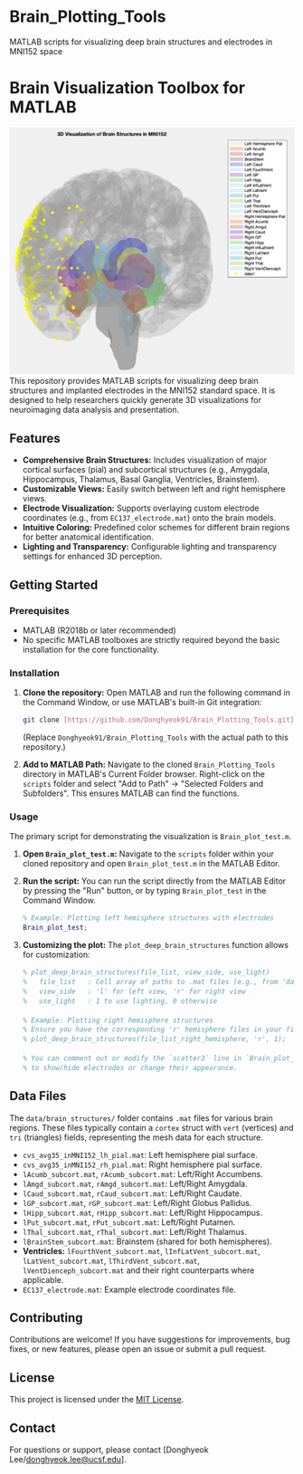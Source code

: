 # Brain_Plotting_Tools
MATLAB scripts for visualizing deep brain structures and electrodes in MNI152 space

# Brain Visualization Toolbox for MATLAB

![Brain Visualization Screenshot](screenshot.png) This repository provides MATLAB scripts for visualizing deep brain structures and implanted electrodes in the MNI152 standard space. It is designed to help researchers quickly generate 3D visualizations for neuroimaging data analysis and presentation.

## Features

* **Comprehensive Brain Structures:** Includes visualization of major cortical surfaces (pial) and subcortical structures (e.g., Amygdala, Hippocampus, Thalamus, Basal Ganglia, Ventricles, Brainstem).
* **Customizable Views:** Easily switch between left and right hemisphere views.
* **Electrode Visualization:** Supports overlaying custom electrode coordinates (e.g., from `EC137_electrode.mat`) onto the brain models.
* **Intuitive Coloring:** Predefined color schemes for different brain regions for better anatomical identification.
* **Lighting and Transparency:** Configurable lighting and transparency settings for enhanced 3D perception.

## Getting Started

### Prerequisites

* MATLAB (R2018b or later recommended)
* No specific MATLAB toolboxes are strictly required beyond the basic installation for the core functionality.

### Installation

1.  **Clone the repository:**
    Open MATLAB and run the following command in the Command Window, or use MATLAB's built-in Git integration:
    ```bash
    git clone [https://github.com/Donghyeok91/Brain_Plotting_Tools.git](https://github.com/Donghyeok91/Brain_Plotting_Tools.git)
    ```
    (Replace `Donghyeok91/Brain_Plotting_Tools` with the actual path to this repository.)

2.  **Add to MATLAB Path:**
    Navigate to the cloned `Brain_Plotting_Tools` directory in MATLAB's Current Folder browser.
    Right-click on the `scripts` folder and select "Add to Path" -> "Selected Folders and Subfolders". This ensures MATLAB can find the functions.

### Usage

The primary script for demonstrating the visualization is `Brain_plot_test.m`.

1.  **Open `Brain_plot_test.m`:**
    Navigate to the `scripts` folder within your cloned repository and open `Brain_plot_test.m` in the MATLAB Editor.

2.  **Run the script:**
    You can run the script directly from the MATLAB Editor by pressing the "Run" button, or by typing `Brain_plot_test` in the Command Window.

    ```matlab
    % Example: Plotting left hemisphere structures with electrodes
    Brain_plot_test;
    ```

3.  **Customizing the plot:**
    The `plot_deep_brain_structures` function allows for customization:
    ```matlab
    % plot_deep_brain_structures(file_list, view_side, use_light)
    %   file_list   : Cell array of paths to .mat files (e.g., from 'data/brain_structures/')
    %   view_side   : 'l' for left view, 'r' for right view
    %   use_light   : 1 to use lighting, 0 otherwise

    % Example: Plotting right hemisphere structures
    % Ensure you have the corresponding 'r' hemisphere files in your file_list
    % plot_deep_brain_structures(file_list_right_hemisphere, 'r', 1);

    % You can comment out or modify the `scatter3` line in `Brain_plot_test.m`
    % to show/hide electrodes or change their appearance.
    ```

## Data Files

The `data/brain_structures/` folder contains `.mat` files for various brain regions. These files typically contain a `cortex` struct with `vert` (vertices) and `tri` (triangles) fields, representing the mesh data for each structure.

* `cvs_avg35_inMNI152_lh_pial.mat`: Left hemisphere pial surface.
* `cvs_avg35_inMNI152_rh_pial.mat`: Right hemisphere pial surface.
* `lAcumb_subcort.mat`, `rAcumb_subcort.mat`: Left/Right Accumbens.
* `lAmgd_subcort.mat`, `rAmgd_subcort.mat`: Left/Right Amygdala.
* `lCaud_subcort.mat`, `rCaud_subcort.mat`: Left/Right Caudate.
* `lGP_subcort.mat`, `rGP_subcort.mat`: Left/Right Globus Pallidus.
* `lHipp_subcort.mat`, `rHipp_subcort.mat`: Left/Right Hippocampus.
* `lPut_subcort.mat`, `rPut_subcort.mat`: Left/Right Putamen.
* `lThal_subcort.mat`, `rThal_subcort.mat`: Left/Right Thalamus.
* `lBrainStem_subcort.mat`: Brainstem (shared for both hemispheres).
* **Ventricles:** `lFourthVent_subcort.mat`, `lInfLatVent_subcort.mat`, `lLatVent_subcort.mat`, `lThirdVent_subcort.mat`, `lVentDienceph_subcort.mat` and their right counterparts where applicable.
* `EC137_electrode.mat`: Example electrode coordinates file.

## Contributing

Contributions are welcome! If you have suggestions for improvements, bug fixes, or new features, please open an issue or submit a pull request.

## License

This project is licensed under the [MIT License](LICENSE).

## Contact

For questions or support, please contact [Donghyeok Lee/donghyeok.lee@ucsf.edu].
